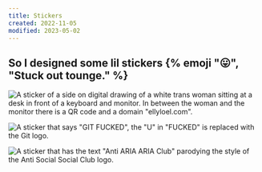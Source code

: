 ```yaml
---
title: Stickers
created: 2022-11-05
modified: 2023-05-02
---
```


## So I designed some lil stickers {% emoji "😛", "Stuck out tounge." %}

![A sticker of a side on digital drawing of a white trans woman sitting at a desk in front of a keyboard and monitor. In between the woman and the monitor there is a QR code and a domain "ellyloel.com".](./src/assets/img/sticker%20of%20me.png)

![A sticker that says "GIT FUCKED", the "U" in "FUCKED" is replaced with the Git logo.](./src/assets/img/git%20fucked%20sticker.png)

![A sticker that has the text "Anti ARIA ARIA Club" parodying the style of the Anti Social Social Club logo.](./src/assets/img/anti%20aria%20aria%20club%20sticker.png)
